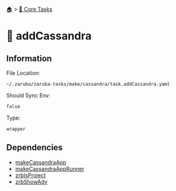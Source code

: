 <!--startTocHeader-->
[🏠](../README.md) > [🥝 Core Tasks](README.md)
# 👀 addCassandra
<!--endTocHeader-->

## Information

File Location:

    ~/.zaruba/zaruba-tasks/make/cassandra/task.addCassandra.yaml

Should Sync Env:

    false

Type:

    wrapper


## Dependencies

* [makeCassandraApp](make-cassandra-app.md)
* [makeCassandraAppRunner](make-cassandra-app-runner.md)
* [zrbIsProject](zrb-is-project.md)
* [zrbShowAdv](zrb-show-adv.md)